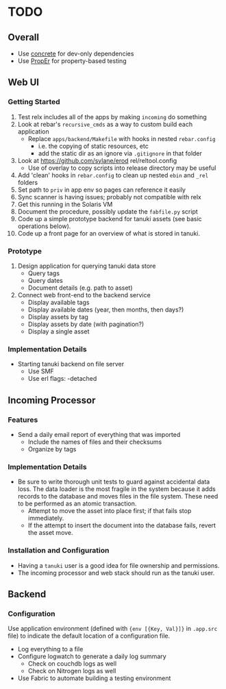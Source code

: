 # TODO

## Overall

* Use [concrete](https://github.com/opscode/concrete) for dev-only dependencies
* Use [PropEr](http://proper.softlab.ntua.gr) for property-based testing

## Web UI

### Getting Started

1. Test relx includes all of the apps by making `incoming` do something
1. Look at rebar's `recursive_cmds` as a way to custom build each application
    * Replace `apps/backend/Makefile` with hooks in nested `rebar.config`
        * i.e. the copying of static resources, etc
        * add the static dir as an ignore via `.gitignore` in that folder
1. Look at https://github.com/sylane/erod rel/reltool.config
    * Use of overlay to copy scripts into release directory may be useful
1. Add 'clean' hooks in `rebar.config` to clean up nested `ebin` and `_rel` folders
1. Set path to `priv` in app env so pages can reference it easily
1. Sync scanner is having issues; probably not compatible with relx
1. Get this running in the Solaris VM
1. Document the procedure, possibly update the `fabfile.py` script
1. Code up a simple prototype backend for tanuki assets (see basic operations below).
1. Code up a front page for an overview of what is stored in tanuki.

### Prototype

1. Design application for querying tanuki data store
    * Query tags
    * Query dates
    * Document details (e.g. path to asset)
1. Connect web front-end to the backend service
    * Display available tags
    * Display available dates (year, then months, then days?)
    * Display assets by tag
    * Display assets by date (with pagination?)
    * Display a single asset

### Implementation Details

* Starting tanuki backend on file server
    * Use SMF
    * Use erl flags: -detached

## Incoming Processor

### Features

* Send a daily email report of everything that was imported
    * Include the names of files and their checksums
    * Organize by tags

### Implementation Details

* Be sure to write thorough unit tests to guard against accidental data loss. The data loader is the most fragile in the system because it adds records to the database and moves files in the file system. These need to be performed as an atomic transaction.
    * Attempt to move the asset into place first; if that fails stop immediately.
    * If the attempt to insert the document into the database fails, revert the asset move.

### Installation and Configuration

* Having a `tanuki` user is a good idea for file ownership and permissions.
* The incoming processor and web stack should run as the tanuki user.

## Backend

### Configuration

Use application environment (defined with `{env [{Key, Val}]}` in `.app.src` file) to indicate the default location of a configuration file.

- Log everything to a file
- Configure logwatch to generate a daily log summary
    - Check on couchdb logs as well
    - Check on Nitrogen logs as well
- Use Fabric to automate building a testing environment

